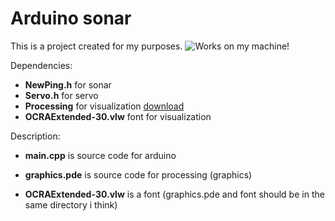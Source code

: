 # Arduino sonar
This is a project created for my purposes.
![Works on my machine!](https://user-images.githubusercontent.com/6512072/36191276-5bc817c0-116d-11e8-89cb-b5c96c054936.jpg)

Dependencies:
* **NewPing.h** for sonar
* **Servo.h** for servo
* **Processing** for visualization [download](https://processing.org/download/)
* **OCRAExtended-30.vlw** font for visualization

Description:

* **main.cpp** is source code for arduino

* **graphics.pde** is source code for processing (graphics)

* **OCRAExtended-30.vlw** is a font (graphics.pde and font should be in the same directory i think)
